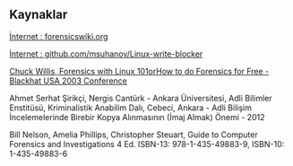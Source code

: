<h2>Kaynaklar</h2>
<p><a href="https://forensicswiki.org/wiki/Tools">İnternet : forensicswiki.org</a></p>
<p><a href="https://github.com/msuhanov/Linux-write-blocker">İnternet : github.com/msuhanov/Linux-write-blocker</a></p>
<p><a href="https://www.blackhat.com/presentations/bh-usa-03/bh-us-03-willis-c/bh-us-03-willis.pdf">Chuck Willis, Forensics with Linux 101orHow to do Forensics for Free - Blackhat USA 2003 Conference </a></p>
<p>Ahmet Serhat Şirikçi, Nergis Cantürk - Ankara Üniversitesi, Adli Bilimler Enstitüsü, Kriminalistik Anabilim Dalı, Cebeci, Ankara - Adli Bilişim İncelemelerinde Birebir Kopya Alınmasının (İmaj Almak) Önemi - 2012</p>
<p>Bill Nelson, Amelia Phillips, Christopher Steuart, Guide to Computer Forensics and Investigations 4 Ed. ISBN-13: 978-1-435-49883-9, ISBN-10: 1-435-49883-6</p>
<p><a href="https://www.sans.org/reading-room/whitepapers/forensics/dead-linux-machines-tales-34227"></a></p>
